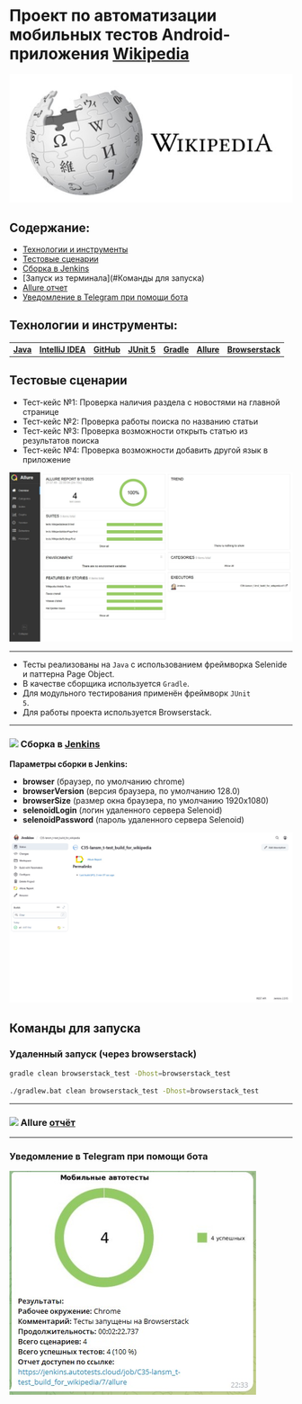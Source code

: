 # Проект по автоматизации мобильных тестов Android-приложения [Wikipedia](https://ru.wikipedia.org) 

![](media/WIKIPEDIA.jpg)

## Содержание:

- [Технологии и инструменты](#технологии-и-инструменты)
- [Тестовые сценарии](#тестовые-сценарии)
- [Сборка в Jenkins](#jenkins-build)
- [Запуск из терминала](#Команды для запуска)
- [Allure отчет](#allure-report)
- [Уведомление в Telegram при помощи бота](#уведомление-в-telegram-при-помощи-бота)

## Технологии и инструменты:
<table>
  <tr>
    <th><a href="https://www.oracle.com/java/" target="_blank">Java</a></th>
    <th><a href="https://www.jetbrains.com/idea/" target="_blank">IntelliJ IDEA</a></th>
    <th><a href="https://github.com/" target="_blank">GitHub</a></th>
    <th><a href="https://junit.org/junit5/" target="_blank">JUnit 5</a></th>
    <th><a href="https://gradle.org/" target="_blank">Gradle</a></th>
    <th><a href="https://qameta.io/" target="_blank">Allure</a></th>
    <th><a href="https://www.browserstack.com/" target="_blank">Browserstack</a></th>
  </tr>
</table>

## Тестовые сценарии
- Тест-кейс №1: Проверка наличия раздела с новостями на главной странице
- Тест-кейс №2: Проверка работы поиска по названию статьи
- Тест-кейс №3: Проверка возможности открыть статью из результатов поиска
- Тест-кейс №4: Проверка возможности добавить другой язык в приложение

![](media/allure_wikipedia.jpg)

---
- Тесты реализованы на <code>Java</code> с использованием фреймворка Selenide и паттерна Page Object.
- В качестве сборщика используется <code>Gradle</code>.
- Для модульного тестирования применён фреймворк <code>JUnit 5</code>.
- Для работы проекта используется Browserstack.
---

<h3 id="jenkins-build"> 
  <img src="https://img.icons8.com/?size=30&id=39292&format=png&color=000000"> Сборка в <a href="https://jenkins.autotests.cloud/job/C35-lansm_t-test_build_for_wikipedia/">Jenkins</a>
</h3>

**Параметры сборки в Jenkins:**

- **browser** (браузер, по умолчанию chrome)
- **browserVersion** (версия браузера, по умолчанию 128.0)
- **browserSize** (размер окна браузера, по умолчанию 1920x1080)
- **selenoidLogin** (логин удаленного сервера Selenoid)
- **selenoidPassword** (пароль удаленного сервера Selenoid)

![](media/jenkins_wikipedia.jpg)


## Команды для запуска
### Удаленный запуск (через browserstack)
```bash
gradle clean browserstack_test -Dhost=browserstack_test
```

```bash
./gradlew.bat clean browserstack_test -Dhost=browserstack_test 
```
---

<h3 id="allure-report">
  <img src="https://img.icons8.com/?size=30&id=39292&format=png&color=000000">
  Allure <a href="https://jenkins.autotests.cloud/job/C35-lansm_t-test_build_for_wikipedia/7/allure/">отчёт</a>
</h3>

---
### Уведомление в Telegram при помощи бота
![](media/telegram_wikipedia.jpg)